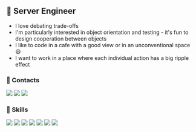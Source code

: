 ## 🦋 Server Engineer

- I love debating trade-offs
- I'm particularly interested in object orientation and testing - it's fun to design cooperation between objects
- I like to code in a cafe with a good view or in an unconventional space 😃
- I want to work in a place where each individual action has a big ripple effect

### 🤞 Contacts

<a href="https://velog.io/@nuyh99/series" target="_blank"><img src="https://img.shields.io/badge/nuyh99.log-20C997?style=flat-square&logo=velog&logoColor=white"/></a>
<a href="mailto:hjaehyun25@gmail.com" target="_blank"><img src="https://img.shields.io/badge/hjaehyun25@gmail.com-EA4335?style=flat-square&logo=Gmail&logoColor=white"/></a>
<a href="https://www.instagram.com/nuyh_99/" target="_blank"><img src="https://img.shields.io/badge/nuyh99-E4405F?style=flat-square&logo=instagram&logoColor=white"/></a>

### 🥕 Skills
<p>
<img src="https://img.shields.io/badge/Java-437291?style=flat-square&logo=openjdk&logoColor=white"/>
<img src="https://img.shields.io/badge/Spring Boot-6DB33F?style=flat-square&logo=spring&logoColor=white"/>
<img src="https://img.shields.io/badge/JUnit5-25A162?style=flat-square&logo=junit5&logoColor=white"/>
<img src="https://img.shields.io/badge/JMeter-D22128?style=flat-square&logo=apachejmeter&logoColor=white"/>
<img src="https://img.shields.io/badge/MySQL-4479A1?style=flat-square&logo=mysql&logoColor=white"/>
<img src="https://img.shields.io/badge/Docker-2496ED?style=flat-square&logo=docker&logoColor=white"/>
<img src="https://img.shields.io/badge/AWS Services-232F3E?style=flat-square&logo=amazonaws&logoColor=white"/>
</p>
